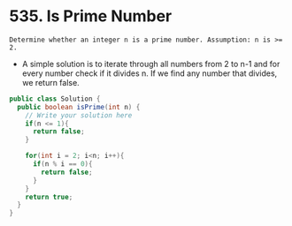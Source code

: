 # 535. Is Prime Number

```
Determine whether an integer n is a prime number. Assumption: n is >= 2.
```

- A simple solution is to iterate through all numbers from 2 to n-1 and for
  every number check if it divides n. If we find any number that divides, we return false.

```java
public class Solution {
  public boolean isPrime(int n) {
    // Write your solution here
    if(n <= 1){
      return false;
    }

    for(int i = 2; i<n; i++){
      if(n % i == 0){
        return false;
      }
    }
    return true;
  }
}

```